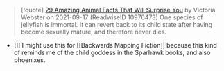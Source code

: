 > [!quote] [29 Amazing Animal Facts That Will Surprise You](https://thecarousel.com/lifestyle/29-amazing-animal-facts) by Victoria Webster on 2021-09-17 (ReadwiseID 10976473)
> One species of jellyfish is immortal. It can revert back to its child state after having become sexually mature, and therefore never dies.

- [I] I might use this for [[Backwards Mapping Fiction]] because this kind of reminds me of the child goddess in the Sparhawk books, and also phoenixes. 